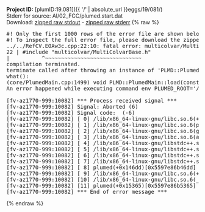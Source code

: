 **Project ID:** [plumID:19.081]({{ '/' | absolute_url }}eggs/19/081/)  
Stderr for source:  Al/02_FCC/plumed.start.dat   
Download: [zipped raw stdout](plumed.start.dat.plumed.stdout.txt.zip) - [zipped raw stderr](plumed.start.dat.plumed.stderr.txt.zip) 
{% raw %}
<pre>
#! Only the first 1000 rows of the error file are shown below
#! To inspect the full error file, please download the zipped raw stderr file above
../../RefCV.EOAw3c.cpp:22:10: fatal error: multicolvar/MultiColvarBase.h: No such file or directory
22 | #include "multicolvar/MultiColvarBase.h"
|          ^~~~~~~~~~~~~~~~~~~~~~~~~~~~~~~
compilation terminated.
terminate called after throwing an instance of 'PLMD::Plumed::ExceptionError'
what():
(core/PlumedMain.cpp:1499) void PLMD::PlumedMain::load(const std::string&)
An error happened while executing command env PLUMED_ROOT='/home/runner/opt/lib/plumed' PLUMED_VERSION='2.10b' PLUMED_HTMLDIR='/home/runner/opt/share/doc/plumed' PLUMED_INCLUDEDIR='/home/runner/opt/include' PLUMED_PROGRAM_NAME='plumed' PLUMED_IS_INSTALLED='yes' "/home/runner/opt/lib/plumed"/scripts/mklib.sh -n -o ./../../RefCV.2.10b.so ../../RefCV.cpp

[fv-az1770-999:10082] *** Process received signal ***
[fv-az1770-999:10082] Signal: Aborted (6)
[fv-az1770-999:10082] Signal code:  (-6)
[fv-az1770-999:10082] [ 0] /lib/x86_64-linux-gnu/libc.so.6(+0x45330)[0x7fcaf5645330]
[fv-az1770-999:10082] [ 1] /lib/x86_64-linux-gnu/libc.so.6(pthread_kill+0x11c)[0x7fcaf569eb2c]
[fv-az1770-999:10082] [ 2] /lib/x86_64-linux-gnu/libc.so.6(gsignal+0x1e)[0x7fcaf564527e]
[fv-az1770-999:10082] [ 3] /lib/x86_64-linux-gnu/libc.so.6(abort+0xdf)[0x7fcaf56288ff]
[fv-az1770-999:10082] [ 4] /lib/x86_64-linux-gnu/libstdc++.so.6(+0xa5ff5)[0x7fcaf5aa5ff5]
[fv-az1770-999:10082] [ 5] /lib/x86_64-linux-gnu/libstdc++.so.6(+0xbb0da)[0x7fcaf5abb0da]
[fv-az1770-999:10082] [ 6] /lib/x86_64-linux-gnu/libstdc++.so.6(_ZSt10unexpectedv+0x0)[0x7fcaf5aa5a55]
[fv-az1770-999:10082] [ 7] /lib/x86_64-linux-gnu/libstdc++.so.6(+0xa5a6f)[0x7fcaf5aa5a6f]
[fv-az1770-999:10082] [ 8] plumed(+0x146dd)[0x5597e86b46dd]
[fv-az1770-999:10082] [ 9] /lib/x86_64-linux-gnu/libc.so.6(+0x2a1ca)[0x7fcaf562a1ca]
[fv-az1770-999:10082] [10] /lib/x86_64-linux-gnu/libc.so.6(__libc_start_main+0x8b)[0x7fcaf562a28b]
[fv-az1770-999:10082] [11] plumed(+0x15365)[0x5597e86b5365]
[fv-az1770-999:10082] *** End of error message ***
</pre>
{% endraw %}

